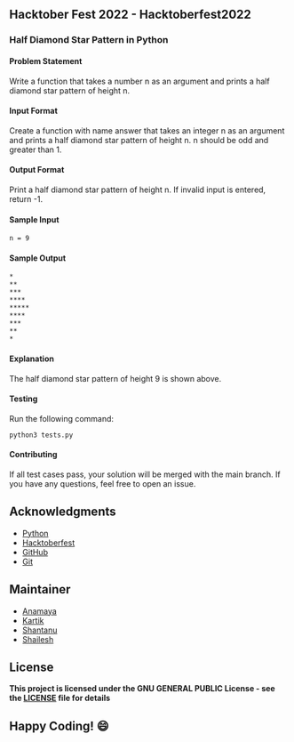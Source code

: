 ## Hacktober Fest 2022 - Hacktoberfest2022

### Half Diamond Star Pattern in Python

#### Problem Statement
Write a function that takes a number n as an argument and prints a half diamond star pattern of height n.

#### Input Format
Create a function with name answer that takes an integer n as an argument and prints a half diamond star pattern of height n. n should be odd and greater than 1.

#### Output Format
Print a half diamond star pattern of height n. If invalid input is entered, return -1.

#### Sample Input
```
n = 9
```

#### Sample Output
```
*
**
***
****
*****
****
***
**
*
```

#### Explanation
The half diamond star pattern of height 9 is shown above.

#### Testing
Run the following command:
```
python3 tests.py
```
#### Contributing
If all test cases pass, your solution will be merged with the main branch. If you have any questions, feel free to open an issue.

## Acknowledgments
- [Python](https://www.python.org/)
- [Hacktoberfest](https://hacktoberfest.digitalocean.com/)
- [GitHub](https://github.com)
- [Git](https://git-scm.com/)

## Maintainer
- [Anamaya](https://www.linkedin.com/in/anamaya1729/)
- [Kartik](https://github.com/kartik007007)
- [Shantanu](https://github.com/neutralWire)
- [Shailesh](https://github.com/ShaileshKumar007)

## License
**This project is licensed under the GNU GENERAL PUBLIC License - see the [LICENSE](../../LICENSE) file for details**

## Happy Coding! :smile: